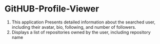 # GitHUB-Profile-Viewer
1. This application Presents detailed information about the searched user, including their avatar, bio, following, and number of followers.
2. Displays a list of repositories owned by the user, including repository name
